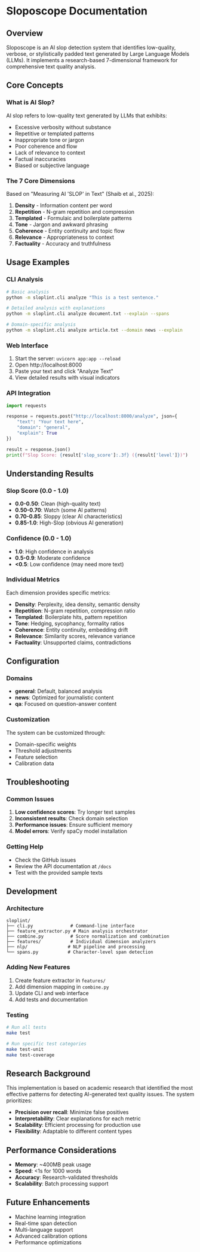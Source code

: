 # Sloposcope Documentation

## Overview

Sloposcope is an AI slop detection system that identifies low-quality, verbose, or stylistically padded text generated by Large Language Models (LLMs). It implements a research-based 7-dimensional framework for comprehensive text quality analysis.

## Core Concepts

### What is AI Slop?

AI slop refers to low-quality text generated by LLMs that exhibits:
- Excessive verbosity without substance
- Repetitive or templated patterns
- Inappropriate tone or jargon
- Poor coherence and flow
- Lack of relevance to context
- Factual inaccuracies
- Biased or subjective language

### The 7 Core Dimensions

Based on "Measuring AI 'SLOP' in Text" (Shaib et al., 2025):

1. **Density** - Information content per word
2. **Repetition** - N-gram repetition and compression
3. **Templated** - Formulaic and boilerplate patterns
4. **Tone** - Jargon and awkward phrasing
5. **Coherence** - Entity continuity and topic flow
6. **Relevance** - Appropriateness to context
7. **Factuality** - Accuracy and truthfulness

## Usage Examples

### CLI Analysis

```bash
# Basic analysis
python -m sloplint.cli analyze "This is a test sentence."

# Detailed analysis with explanations
python -m sloplint.cli analyze document.txt --explain --spans

# Domain-specific analysis
python -m sloplint.cli analyze article.txt --domain news --explain
```

### Web Interface

1. Start the server: `uvicorn app:app --reload`
2. Open http://localhost:8000
3. Paste your text and click "Analyze Text"
4. View detailed results with visual indicators

### API Integration

```python
import requests

response = requests.post("http://localhost:8000/analyze", json={
    "text": "Your text here",
    "domain": "general",
    "explain": True
})

result = response.json()
print(f"Slop Score: {result['slop_score']:.3f} ({result['level']})")
```

## Understanding Results

### Slop Score (0.0 - 1.0)
- **0.0-0.50**: Clean (high-quality text)
- **0.50-0.70**: Watch (some AI patterns)
- **0.70-0.85**: Sloppy (clear AI characteristics)
- **0.85-1.0**: High-Slop (obvious AI generation)

### Confidence (0.0 - 1.0)
- **1.0**: High confidence in analysis
- **0.5-0.9**: Moderate confidence
- **<0.5**: Low confidence (may need more text)

### Individual Metrics

Each dimension provides specific metrics:
- **Density**: Perplexity, idea density, semantic density
- **Repetition**: N-gram repetition, compression ratio
- **Templated**: Boilerplate hits, pattern repetition
- **Tone**: Hedging, sycophancy, formality ratios
- **Coherence**: Entity continuity, embedding drift
- **Relevance**: Similarity scores, relevance variance
- **Factuality**: Unsupported claims, contradictions

## Configuration

### Domains

- **general**: Default, balanced analysis
- **news**: Optimized for journalistic content
- **qa**: Focused on question-answer content

### Customization

The system can be customized through:
- Domain-specific weights
- Threshold adjustments
- Feature selection
- Calibration data

## Troubleshooting

### Common Issues

1. **Low confidence scores**: Try longer text samples
2. **Inconsistent results**: Check domain selection
3. **Performance issues**: Ensure sufficient memory
4. **Model errors**: Verify spaCy model installation

### Getting Help

- Check the GitHub issues
- Review the API documentation at `/docs`
- Test with the provided sample texts

## Development

### Architecture

```
sloplint/
├── cli.py              # Command-line interface
├── feature_extractor.py # Main analysis orchestrator
├── combine.py          # Score normalization and combination
├── features/           # Individual dimension analyzers
├── nlp/               # NLP pipeline and processing
└── spans.py           # Character-level span detection
```

### Adding New Features

1. Create feature extractor in `features/`
2. Add dimension mapping in `combine.py`
3. Update CLI and web interface
4. Add tests and documentation

### Testing

```bash
# Run all tests
make test

# Run specific test categories
make test-unit
make test-coverage
```

## Research Background

This implementation is based on academic research that identified the most effective patterns for detecting AI-generated text quality issues. The system prioritizes:

- **Precision over recall**: Minimize false positives
- **Interpretability**: Clear explanations for each metric
- **Scalability**: Efficient processing for production use
- **Flexibility**: Adaptable to different content types

## Performance Considerations

- **Memory**: ~400MB peak usage
- **Speed**: <1s for 1000 words
- **Accuracy**: Research-validated thresholds
- **Scalability**: Batch processing support

## Future Enhancements

- Machine learning integration
- Real-time span detection
- Multi-language support
- Advanced calibration options
- Performance optimizations
